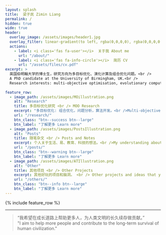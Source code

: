 ```yaml
---
layout: splash
title:  梁子民 Zimin Liang
permalink: /
hidden: true
wide: true
header:
  overlay_image: /assets/images/header1.jpg
  overlay_filter: linear-gradient(to left, rgba(0,0,0,0), rgba(0,0,0,0.4))
  actions:
    - label: <i class='fas fa-user'></i>  关于我 About me
      url: "/about/"
    - label: <i class='fas fa-info-circle'></i>  简历 CV
      url: "/assets/files/cv.pdf"
excerpt: >
  英国伯明翰大学的博士生，研究方向为多目标优化、演化计算及组合优化问题。<br />
  A PhD candidate at the University of Birmingham, UK.<br />
  Research interests: multi-objective optimisation, evolutionary computation, and combinatorial optimisation problems.<br />
  
feature_row:
  - image_path: /assets/images/MOillustration.png
    alt: "Research"
    title: 多目标优化研究 <br /> MOO Research
    excerpt: "多目标优化: 组合优化，问题分析，算法开发。<br />Multi-objective optimisation: Combinatorials Problem analysis, Algorithm development, etc. "
    url: "/research/"
    btn_class: "btn--success btn--large"
    btn_label: "了解更多 Learn more"
  - image_path: /assets/images/PostsIllustration.png
    alt: "Posts"
    title: 随笔杂文 <br /> Posts and Notes
    excerpt: 个人关于生活、易、教育、科技的想法。<br />My understanding about life, Yi, education, science, etc. 
    url: "/posts/"
    btn_class: "btn--warning btn--large"
    btn_label: "了解更多 Learn more"
  - image_path: /assets/images/ATIllustration.png
    alt: "Other"
    title: 其他项目 <br /> Other Projects
    excerpt: 其他好玩的项目和脑洞。 <br /> Other projects and ideas that you may find interesting. 
    url: "/others/"
    btn_class: "btn--info btn--large"
    btn_label: "了解更多 Learn more"
---
```


{% include feature_row %}




---

> “我希望在成长道路上帮助更多人，为人类文明的长久续存做贡献。”<br />
> "I aim to help more people and contribute to the long-term survival of human civilization."
